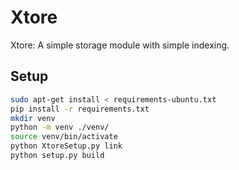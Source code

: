 # Xtore

Xtore: A simple storage module with simple indexing.

## Setup

```bash
sudo apt-get install < requirements-ubuntu.txt
pip install -r requirements.txt
mkdir venv
python -m venv ./venv/
source venv/bin/activate
python XtoreSetup.py link
python setup.py build
```